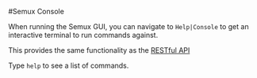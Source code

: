 #Semux Console

When running the Semux GUI, you can navigate to `Help|Console` to get an interactive terminal to run commands against.

This provides the same functionality as the [RESTful API](./RESTful-API.md)

Type `help` to see a list of commands.